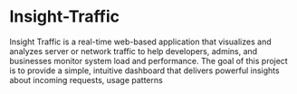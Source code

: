 # Insight-Traffic
Insight Traffic is a real-time web-based application that visualizes and analyzes server or network traffic to help developers, admins, and businesses monitor system load and performance. The goal of this project is to provide a simple, intuitive dashboard that delivers powerful insights about incoming requests, usage patterns
